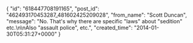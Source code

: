  {
   "id": "618447708191165",
   "post_id": "462493170453287_481602425209028",
   "from_name": "Scott Duncan",
   "message": "No. That's why there are specific \"laws\" about \"sedition\" etc.\n\nAlso \"assault police\", etc.",
   "created_time": "2014-01-30T05:31:27+0000"
 }
